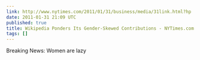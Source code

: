 ```yaml
---
link: http://www.nytimes.com/2011/01/31/business/media/31link.html?hp
date: 2011-01-31 21:09 UTC
published: true
title: Wikipedia Ponders Its Gender-Skewed Contributions - NYTimes.com
tags: []
---
```


Breaking News: Women are lazy
